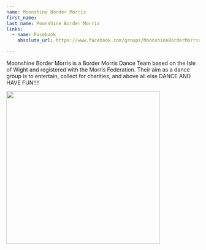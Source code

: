 ```yaml
---
name: Moonshine Border Morris
first_name: 
last_name: Moonshine Border Morris
links:
  - name: Facebook
    absolute_url: https://www.facebook.com/groups/MoonshineBorderMorris/

---
```


Moonshine Border Morris is a Border Morris Dance Team based on the Isle of Wight and registered with the Morris Federation. Their aim as a dance group is to entertain, collect for charities, and above all else DANCE AND HAVE FUN!!!!

<img src="../../assets/images/moonshine-morris.jpeg" width=400 />
